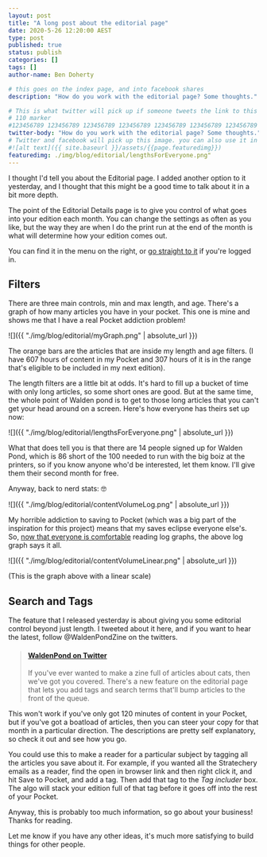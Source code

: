 ```yaml
---
layout: post
title: "A long post about the editorial page"
date: 2020-5-26 12:20:00 AEST
type: post
published: true
status: publish
categories: []
tags: []
author-name: Ben Doherty

# this goes on the index page, and into facebook shares
description: "How do you work with the editorial page? Some thoughts."

# This is what twitter will pick up if someone tweets the link to this page
# 110 marker
#123456789 123456789 123456789 123456789 123456789 123456789 123456789 123456789 123456789 123456789 123456789 123456789
twitter-body: "How do you work with the editorial page? Some thoughts."
# Twitter and facebook will pick up this image. you can also use it in a post with: -
#![alt text]({{ site.baseurl }}/assets/{{page.featuredimg}})
featuredimg: ./img/blog/editorial/lengthsForEveryone.png"
---
```


I thought I'd tell you about the Editorial page. I added another option to it yesterday, and I thought that this might be a good time to talk about it in a bit more depth.

<!--more-->

The point of the Editorial Details page is to give you control of what goes into your edition each month. You can change the settings as often as you like, but the way they are when I do the print run at the end of the month is what will determine how your edition comes out.

You can find it in the menu on the right, or [go straight to it](https://waldenpond.press/editorial) if you're logged in.

## Filters

There are three main controls, min and max length, and age. There's a graph of how many articles you have in your pocket. This one is mine and shows me that I have a real Pocket addiction problem!

![]({{ "./img/blog/editorial/myGraph.png" | absolute_url }})

The orange bars are the articles that are inside my length and age filters. (I have 607 hours of content in my Pocket and 307 hours of it is in the range that's eligible to be included in my next edition).

The length filters are a little bit at odds. It's hard to fill up a bucket of time with only long articles, so some short ones are good. But at the same time, the whole point of Walden pond is to get to those long articles that you can't get your head around on a screen. Here's how everyone has theirs set up now:

![]({{ "./img/blog/editorial/lengthsForEveryone.png" | absolute_url }})

What that does tell you is that there are 14 people signed up for Walden Pond, which is 86 short of the 100 needed to run with the big boiz at the printers, so if you know anyone who'd be interested, let them know. I'll give them their second month for free.

Anyway, back to nerd stats: 🤓

![]({{ "./img/blog/editorial/contentVolumeLog.png" | absolute_url }})

My horrible addiction to saving to Pocket (which was a big part of the inspiration for this project) means that my saves eclipse everyone else's. So, [now that everyone is comfortable](https://blogs.lse.ac.uk/covid19/2020/05/19/the-public-doesnt-understand-logarithmic-graphs-often-used-to-portray-covid-19/) reading log graphs, the above log graph says it all.

![]({{ "./img/blog/editorial/contentVolumeLinear.png" | absolute_url }})

(This is the graph above with a linear scale)

## Search and Tags

The feature that I released yesterday is about giving you some editorial control beyond just length. I tweeted about it here, and if you want to hear the latest, follow @WaldenPondZine on the twitters.

<blockquote class="embedly-card" data-card-key="21a00e20b7894d38ace4b4dc87834d7e" data-card-image="https://pbs.twimg.com/profile_banners/1258000989241524225/1590389519/1500x500" data-card-type="article-full">

<h4><a href="https://twitter.com/WaldenPondZine/status/1264813627069984768">WaldenPond on Twitter</a></h4>

<p>If you've ever wanted to make a zine full of articles about cats, then we've got you covered. There's a new feature on the editorial page that lets you add tags and search terms that'll bump articles to the front of the queue.</p></blockquote>

<script async src="//cdn.embedly.com/widgets/platform.js" charset="UTF-8"></script>

This won't work if you've only got 120 minutes of content in your Pocket, but if you've got a boatload of articles, then you can steer your copy for that month in a particular direction.
The descriptions are pretty self explanatory, so check it out and see how you go.

You could use this to make a reader for a particular subject by tagging all the articles you save about it. For example, if you wanted all the Stratechery emails as a reader, find the open in browser link and then right click it, and hit Save to Pocket, and add a tag. Then add that tag to the _Tag includer_ box. The algo will stack your edition full of that tag before it goes off into the rest of your Pocket.

Anyway, this is probably too much information, so go about your business! Thanks for reading.

Let me know if you have any other ideas, it's much more satisfying to build things for other people.
